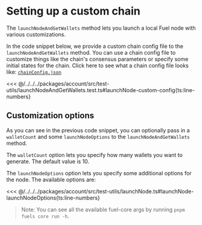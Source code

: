 # Setting up a custom chain

The `launchNodeAndGetWallets` method lets you launch a local Fuel node with various customizations.

In the code snippet below, we provide a custom chain config file to the `launchNodeAndGetWallets` method. You can use a chain config file to customize things like the chain's consensus parameters or specify some initial states for the chain. Click here to see what a chain config file looks like: [`chainConfig.json`](https://github.com/FuelLabs/fuels-ts/blob/master/.fuel-core/configs/chainConfig.json)

<<< @/../../../packages/account/src/test-utils/launchNodeAndGetWallets.test.ts#launchNode-custom-config{ts:line-numbers}

## Customization options

As you can see in the previous code snippet, you can optionally pass in a `walletCount` and some `launchNodeOptions` to the `launchNodeAndGetWallets` method.

The `walletCount` option lets you specify how many wallets you want to generate. The default value is 10.

The `launchNodeOptions` option lets you specify some additional options for the node. The available options are:

<<< @/../../../packages/account/src/test-utils/launchNode.ts#launchNode-launchNodeOptions{ts:line-numbers}

> Note: You can see all the available fuel-core args by running `pnpm fuels core run -h`.
